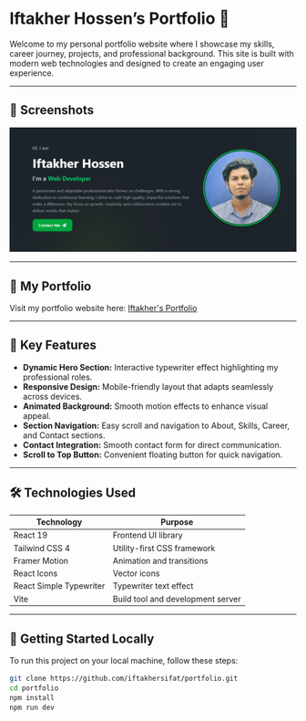 # Iftakher Hossen’s Portfolio 🌟

Welcome to my personal portfolio website where I showcase my skills, career journey, projects, and professional background. This site is built with modern web technologies and designed to create an engaging user experience.

---

## 📸 Screenshots

![Portfolio Screenshot](https://raw.githubusercontent.com/iftakhersifat/iftakhersifat.github.io/main/public/assets/my-portfolio.png)

---

## 🔗 My Portfolio

Visit my portfolio website here: [Iftakher's Portfolio](https://iftakhersifat.github.io)

---

## 🎯 Key Features

- **Dynamic Hero Section:** Interactive typewriter effect highlighting my professional roles.
- **Responsive Design:** Mobile-friendly layout that adapts seamlessly across devices.
- **Animated Background:** Smooth motion effects to enhance visual appeal.
- **Section Navigation:** Easy scroll and navigation to About, Skills, Career, and Contact sections.
- **Contact Integration:** Smooth contact form for direct communication.
- **Scroll to Top Button:** Convenient floating button for quick navigation.

---

## 🛠 Technologies Used

| Technology              | Purpose                           |
| ----------------------- | --------------------------------- |
| React 19                | Frontend UI library               |
| Tailwind CSS 4          | Utility-first CSS framework       |
| Framer Motion           | Animation and transitions         |
| React Icons             | Vector icons                      |
| React Simple Typewriter | Typewriter text effect            |
| Vite                    | Build tool and development server |

---

## 🚀 Getting Started Locally

To run this project on your local machine, follow these steps:

```bash
git clone https://github.com/iftakhersifat/portfolio.git
cd portfolio
npm install
npm run dev
```
